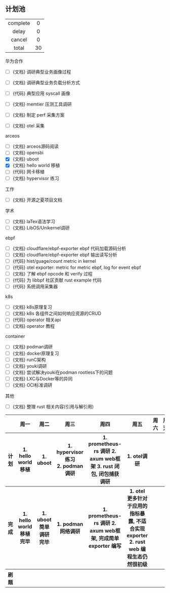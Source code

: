 ## 计划池

|          |       |
| :------: | :---: |
| complete |   0   |
|  delay   |   0   |
|  cancel  |   0   |
|  total   |  30   |

华为合作
- [ ] {文档} 调研典型业务画像过程
- [ ] {文档} 调研典型业务负载分析方式
- [ ] {代码} 典型应用 syscall 画像
- [ ] {文档} memtier 压测工具调研
- [ ] {文档} 制定 perf 采集方案
- [ ] {文档} otel 采集


arceos
- [ ] {文档} arceos源码阅读
- [ ] {文档} opensbi
- [x] {文档} uboot
- [x] {文档} hello world 移植
- [ ] {代码} 网卡移植
- [ ] {文档} hypervisor 练习

工作
- [ ] {文档} 开源之夏项目文档

学术
- [ ] {文档} laTex语法学习
- [ ] {文档} LibOS/Unikernel调研

ebpf
- [ ] {文档} cloudflare/ebpf-exporter ebpf 代码加载源码分析
- [ ] {文档} cloudflare/ebpf-exporter ebpf 输出读写分析
- [ ] {代码} hist/guage/count metric in kernel
- [ ] {代码} otel exporter: metric for metric ebpf, log for event ebpf
- [ ] {文档} 了解 ebpf opcode 和 verify 过程
- [ ] {代码} 为 libbpf 社区贡献 rust example 代码
- [ ] {代码} 系统调用采集器

k8s
- [ ] {文档} k8s原理复习
- [ ] {文档} k8s 各组件之间如何响应资源的CRUD
- [ ] {代码} operator 相关api
- [ ] {文档} operator 教程

container
- [ ] {文档} podman调研
- [ ] {文档} docker原理复习
- [ ] {文档} runC架构
- [ ] {文档} youki调研
- [ ] {文档} 尝试解决youki在podman rootless下的问题
- [ ] {文档} LXC与Docker等的异同
- [ ] {文档} OCI标准调研

其他
- [ ] {文档} 整理 rust 相关内容(引用与解引用)


<table>
<tr>
<th></th>
<th>周一</th>
<th>周二</th>
<th>周三</th>
<th>周四</th>
<th>周五</th>
<th>周六</th>
<th>周天</th>
</tr>

<!-- ---------------- 计划 ---------------- -->
<tr>
<th>计划</th>

<!-- 周一 -->
<th>
1. hello world 移植 <br>
</th>

<!-- 周二 -->
<th>
1. uboot <br>
</th>

<!-- 周三 -->
<th>
1. hypervisor 练习 <br>
2. podman调研 <br>
</th>

<!-- 周四 -->
<th>
1. prometheus-rs 调研
2. axum web框架
3. rust 闭包, 闭包捕获 调研
</th>

<!-- 周五 -->
<th>
1. otel调研
</th>

<!-- 周六 -->
<th>
</th>

<!-- 周天 -->
<th>
</th>

</tr>

<!-- ---------------- 完成 ---------------- -->
<tr>
<th>完成</th>

<!-- 周一 -->
<th>
1. hello world 移植完毕 <br>
</th>

<!-- 周二 -->
<th>
1. uboot简单调研完毕 <br>
</th>

<!-- 周三 -->
<th>
1. podman网络调研 <br>
</th>

<!-- 周四 -->
<th>
1. prometheus-rs 调研
2. axum web框架, 完成简单 exporter 编写
</th>

<!-- 周五 -->
<th>
1. otel 更多针对于应用的指标暴露, 不适合实现 exporter
2. rust web 编程生态仍然很初级
</th>

<!-- 周六 -->
<th>
</th>

<!-- 周天 -->
<th>
</th>

</tr>

<!-- ---------------- 刷题 ---------------- -->
<tr>
<th>刷题</th>

<!-- 周一 -->
<th>
</th>

<!-- 周二 -->
<th>
</th>

<!-- 周三 -->
<th>
</th>

<!-- 周四 -->
<th>
</th>

<!-- 周五 -->
<th>
</th>

<!-- 周六 -->
<th>
</th>

<!-- 周天 -->
<th>
</th>

</tr>

</table>
